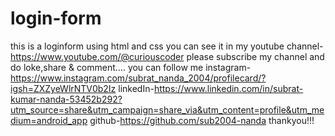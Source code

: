 # login-form
this is a loginform using html and css
you can see it in my youtube channel-https://www.youtube.com/@curiouscoder
please subscribe my channel and do loke,share & comment....
you can follow me
instagram-https://www.instagram.com/subrat_nanda_2004/profilecard/?igsh=ZXZyeWlrNTV0b2Iz
linkedIn-https://www.linkedin.com/in/subrat-kumar-nanda-53452b292?utm_source=share&utm_campaign=share_via&utm_content=profile&utm_medium=android_app
github-https://github.com/sub2004-nanda
thankyou!!!
